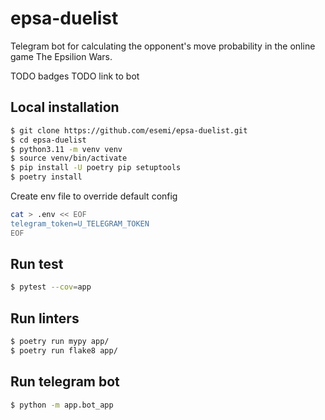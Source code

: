 # epsa-duelist

Telegram bot for calculating the opponent's move probability in the online game The Epsilion Wars.

TODO badges
TODO link to bot

## Local installation 

```bash
$ git clone https://github.com/esemi/epsa-duelist.git
$ cd epsa-duelist
$ python3.11 -m venv venv
$ source venv/bin/activate
$ pip install -U poetry pip setuptools
$ poetry install
```

Create env file to override default config
```bash
cat > .env << EOF
telegram_token=U_TELEGRAM_TOKEN
EOF
```

## Run test

```bash
$ pytest --cov=app
```

## Run linters

```bash
$ poetry run mypy app/
$ poetry run flake8 app/
```

## Run telegram bot

```bash
$ python -m app.bot_app
```
